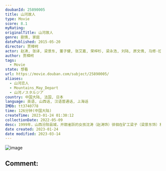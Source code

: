 ```yaml
---
doubanId: 25890005
title: 山河故人
type: Movie
score: 8.1
myRating: 
originalTitle: 山河故人
genre: 剧情, 家庭
datePublished: 2015-05-20
director: 贾樟柯
actor: 赵涛, 张译, 梁景东, 董子健, 张艾嘉, 荣梓杉, 梁永浩, 刘陆, 原文倩, 马修·拉克劳, 杨苏, 李竹斌, 西蒙·沃基斯, 耶稣·恩克, 柳敏, 安娜·萨森, undefined, 白建才
author: 贾樟柯
tags:
  - Movie
state: 想看
url: https://movie.douban.com/subject/25890005/
aliases:
  - 山河恋人
  - Mountains_May_Depart
  - 山河ノスタルジア
country: 中国大陆, 法国, 日本
language: 英语, 山西话, 汉语普通话, 上海话
IMDb: tt3740778
time: 126分钟(中国大陆)
createTime: 2023-01-24 01:30:12
collectionDate: 2022-05-09
desc: 1999年，山西汾阳县城，开朗雀跃的女孩沈涛（赵涛饰）徘徊在矿工梁子（梁景东饰）和煤矿老板张晋生（张译饰）两端。一女二男的三角恋，无法维持长久的平衡。梁子和晋生的友情破裂。涛儿结婚的时节，有人选...
date created: 2023-01-24
date modified: 2023-03-14
---
```


![image](p2274320140.jpg)

Comment:
---

